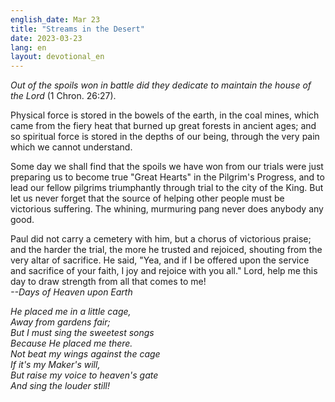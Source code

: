 ```yaml
---
english_date: Mar 23
title: "Streams in the Desert"
date: 2023-03-23
lang: en
layout: devotional_en
---
```





<p><em>Out of the spoils won in battle did they dedicate to maintain the house of the Lord </em>(1 Chron. 26:27).

</p>

<p>Physical force is stored in the bowels of the earth, in the coal mines, which came from the fiery heat that burned up great forests in ancient ages; and so spiritual force is stored in the depths of our being, through the very pain which we cannot understand.

</p>

<p>Some day we shall find that the spoils we have won from our trials were just preparing us to become true "Great Hearts" in the Pilgrim's Progress, and to lead our fellow pilgrims triumphantly through trial to the city of the King. But let us never forget that the source of helping other people must be victorious suffering. The whining, murmuring pang never does anybody any good.

</p>

<p>Paul did not carry a cemetery with him, but a chorus of victorious praise; and the harder the trial, the more he trusted and rejoiced, shouting from the very altar of sacrifice. He said, "Yea, and if I be offered upon the service and sacrifice of your faith, I joy and rejoice with you all." Lord, help me this day to draw strength from all that comes to me!<br/> <em>--Days of Heaven upon Earth</em>

</p>

<p><em>He placed me in a little cage,</em><br/> <em><em>Away from gardens fair;</em><br/> <em>But I must sing the sweetest songs</em><br/> <em>Because He placed me there.</em><br/> <em>Not beat my wings against the cage</em><br/> <em>If it's my Maker's will,</em><br/> <em>But raise my voice to heaven's gate</em><br/> <em>And sing the louder still!</em></em>

</p>

<p></p>